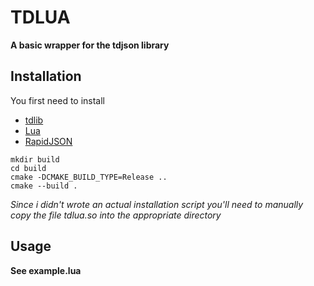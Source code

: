 # TDLUA
**A basic wrapper for the tdjson library**

## Installation
You first need to install
* [tdlib](https://github.com/tdlib/td)
* [Lua](https://lua.org)
* [RapidJSON](https://github.com/Tencent/rapidjson)

```
mkdir build
cd build
cmake -DCMAKE_BUILD_TYPE=Release ..
cmake --build .
```
*Since i didn't wrote an actual installation script you'll need to manually copy the file tdlua.so into the appropriate directory*
## Usage
__See example.lua__
